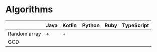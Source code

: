 # Algorithms

|                         | Java | Kotlin | Python | Ruby | TypeScript |
|-------------------------|------|--------|--------|------|------------|
| Random array            |   +  |    +   |        |      |            |
| GCD                     |      |        |        |      |            |
